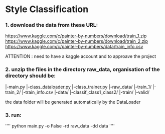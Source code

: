 # Style Classification


### 1. download the data from these URL:
https://www.kaggle.com/c/painter-by-numbers/download/train_1.zip
https://www.kaggle.com/c/painter-by-numbers/download/train_2.zip
https://www.kaggle.com/c/painter-by-numbers/data/train_info.csv

ATTENTION : need to have a kaggle account and to approave the project

### 2. unzip the files in the directory raw_data, organisation of the directory should be:

|-main.py
|-class_dataloader.py
|-class_trainer.py
|-raw_data/
    |-train_1/
    |-train_2/
    |-train_info.csv
|-data/
    |-classif_class1_class2/
        |-train/
        |-valid/
        
 the data folder will be generated automatically by the DataLoader


### 3. run: 
''''
python main.py -o False -rd raw_data -dd data
''''
